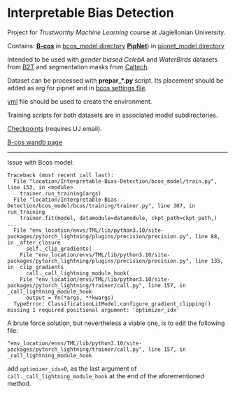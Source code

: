 # Interpretable Bias Detection
Project for *Trustworthy Machine Learning* course at Jagiellonian University.

Contains: 
[**B-cos**](https://github.com/B-cos/B-cos-v2) in [bcos_model directory](/bcos_model)
[**PipNet**](https://github.com/M-Nauta/PIPNet)) in [pipnet_model directory](/pipnet_model)

Intended to be used with *gender biased CelebA* and *WaterBirds* datasets from [B2T](https://github.com/alinlab/b2t) and segmentation masks from [Caltech](https://data.caltech.edu/records/w9d68-gec53).

Dataset can be processed with **prepar_\*.py** script. 
Its placement should be added as arg for pipnet and in [bcos settings file](/bcos_model/bcos/settings.py).

[yml](/TML_environment.yml) file should be used to create the environment. 

Training scripts for both datasets are in associated model subdirectories.

[Checkpoints](https://ujchmura-my.sharepoint.com/:f:/g/personal/michal_wronka_student_uj_edu_pl/EmJijtV__Q9BhGv-aBiHUdoBrJlAPszoTDqw8icyfOrQOQ?e=Xfyzeb) (requires UJ email).

[B-cos wandb page](https://wandb.ai/wronkam/TML_interpretable_bias_detection/) 

---
Issue with Bcos model:

~~~
Traceback (most recent call last):
  File "location/Interpretable-Bias-Detection/bcos_model/train.py", line 153, in <module>
    trainer.run_training(args)
  File "location/Interpretable-Bias-Detection/bcos_model/bcos/training/trainer.py", line 307, in run_training
    trainer.fit(model, datamodule=datamodule, ckpt_path=ckpt_path,)
...
  File "env_location/envs/TML/lib/python3.10/site-packages/pytorch_lightning/plugins/precision/precision.py", line 88, in _after_closure
      self._clip_gradients(
    File "env_location/envs/TML/lib/python3.10/site-packages/pytorch_lightning/plugins/precision/precision.py", line 135, in _clip_gradients
      call._call_lightning_module_hook(
    File "env_location/envs/TML/lib/python3.10/site-packages/pytorch_lightning/trainer/call.py", line 157, in _call_lightning_module_hook
      output = fn(*args, **kwargs)
  TypeError: ClassificationLitModel.configure_gradient_clipping() missing 1 required positional argument: 'optimizer_idx'
~~~
A brute force solution, but nevertheless a viable one, is to edit the following file:
~~~ 
"env_location/envs/TML/lib/python3.10/site-packages/pytorch_lightning/trainer/call.py", line 157, in _call_lightning_module_hook
~~~ 
add `optimizer_idx=0`, as the last argument of `call._call_lightning_module_hook` at the end of the aforementioned method.
